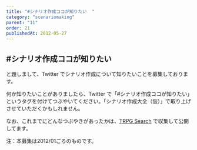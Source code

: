 ```yaml
---
title: "#シナリオ作成ココが知りたい  "
category: "scenariomaking"
parent: "11"
order: 21
publishedAt: 2012-05-27
---
```


## \#シナリオ作成ココが知りたい

と題しまして、Twitter でシナリオ作成について知りたいことを募集しております。

何か知りたいことがありましたら、Twitter で「#シナリオ作成ココが知りたい」というタグを付けてつぶやいてください。「シナリオ作成大全（仮）」で取り上げさせていただくかもしれません。

なお、これまでにどんなつぶやきがあったかは、[TRPG Search](http://trpg.me/twenq/ans/list?enq_id=2) で収集して公開してます。

注：本募集は2012/01ごろのものです。
